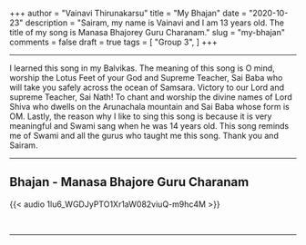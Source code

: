 +++
author = "Vainavi Thirunakarsu"
title = "My Bhajan"
date = "2020-10-23"
description = "Sairam, my name is Vainavi and I am 13 years old. The title of my song is Manasa Bhajorey Guru Charanam."
slug = "my-bhajan"
comments = false
draft = true
tags = [
    "Group 3",
]
+++

---

I learned this song in my Balvikas. The meaning of this song is O mind, worship the Lotus Feet of your God and Supreme Teacher, Sai Baba who will take you safely across the ocean of Samsara. Victory to our Lord and supreme Teacher, Sai Nath! To chant and worship the divine names of Lord Shiva who dwells on the Arunachala mountain and Sai Baba whose form is OM. Lastly, the reason why I like to sing this song is because it is very meaningful and Swami sang when he was 14 years old. This song reminds me of Swami and all the gurus who taught me this song. Thank you and Sairam.

---

## Bhajan - Manasa Bhajore Guru Charanam

{{< audio 1lu6_WGDJyPTO1Xr1aW082viuQ-m9hc4M >}}

<br>

---
